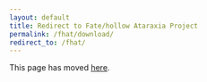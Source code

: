 ```yaml
---
layout: default
title: Redirect to Fate/hollow Ataraxia Project
permalink: /fhat/download/
redirect_to: /fhat/
---
```


This page has moved [here](/fhat/).  
